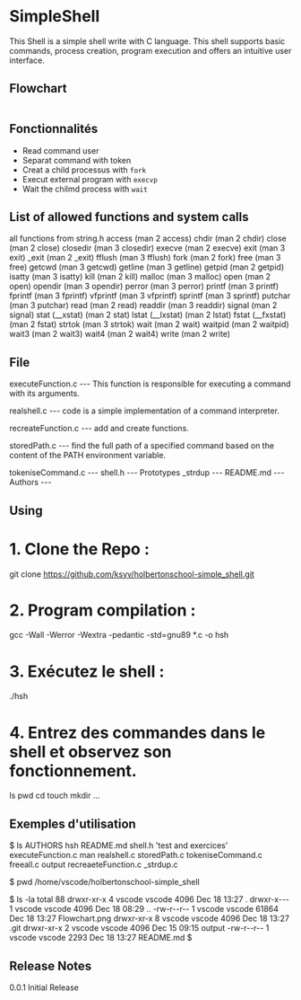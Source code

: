 <a href="https://zupimages.net/viewer.php?id=23/51/i7sp.png"><img src="https://zupimages.net/up/23/51/i7sp.png" alt="" /></a>


# SimpleShell

This Shell is a simple shell write with C language. This shell supports basic commands, process creation, program execution and offers an intuitive user interface.

## Flowchart

<a href="https://zupimages.net/viewer.php?id=23/50/8off.png"><img src="https://zupimages.net/up/23/50/8off.png" alt="" /></a>

## Fonctionnalités

- Read command user
- Separat command with token
- Creat a child processus with `fork`
- Execut external program with `execvp`
- Wait the chilmd process with `wait`

## List of allowed functions and system calls

   all functions from string.h
   access (man 2 access)
   chdir (man 2 chdir)
   close (man 2 close)
   closedir (man 3 closedir)
   execve (man 2 execve)
   exit (man 3 exit)
   _exit (man 2 _exit)
   fflush (man 3 fflush)
   fork (man 2 fork)
   free (man 3 free)
   getcwd (man 3 getcwd)
   getline (man 3 getline)
   getpid (man 2 getpid)
   isatty (man 3 isatty)
   kill (man 2 kill)
   malloc (man 3 malloc)
   open (man 2 open)
   opendir (man 3 opendir)
   perror (man 3 perror)
   printf (man 3 printf)
   fprintf (man 3 fprintf)
   vfprintf (man 3 vfprintf)
   sprintf (man 3 sprintf)
   putchar (man 3 putchar)
   read (man 2 read)
   readdir (man 3 readdir)
   signal (man 2 signal)
   stat (__xstat) (man 2 stat)
   lstat (__lxstat) (man 2 lstat)
   fstat (__fxstat) (man 2 fstat)
   strtok (man 3 strtok)
   wait (man 2 wait)
   waitpid (man 2 waitpid)
   wait3 (man 2 wait3)
   wait4 (man 2 wait4)
   write (man 2 write)

## File

executeFunction.c --- This function is responsible for executing a command with its arguments.

realshell.c --- code is a simple implementation of a command interpreter.

recreateFunction.c --- add and create functions.

storedPath.c --- find the full path of a specified command based on the content of the PATH environment variable.

tokeniseCommand.c ---
shell.h --- Prototypes
_strdup ---
README.md ---
Authors ---

## Using

# 1. Clone the Repo :

   git clone https://github.com/ksyv/holbertonschool-simple_shell.git

# 2. Program compilation :

   gcc -Wall -Werror -Wextra -pedantic -std=gnu89 \*.c -o hsh

# 3. Exécutez le shell :

   ./hsh

# 4. Entrez des commandes dans le shell et observez son fonctionnement.

ls
pwd
cd
touch
mkdir
...

## Exemples d'utilisation

$ ls
 AUTHORS             hsh      README.md             shell.h       'test and exercices'
 executeFunction.c   man      realshell.c           storedPath.c   tokeniseCommand.c
 freeall.c           output   recreaeteFunction.c   _strdup.c


$ pwd
/home/vscode/holbertonschool-simple_shell


$ ls -la
total 88
drwxr-xr-x 4 vscode vscode  4096 Dec 18 13:27 .
drwxr-x--- 1 vscode vscode  4096 Dec 18 08:29 ..
-rw-r--r-- 1 vscode vscode 61864 Dec 18 13:27 Flowchart.png
drwxr-xr-x 8 vscode vscode  4096 Dec 18 13:27 .git
drwxr-xr-x 2 vscode vscode  4096 Dec 15 09:15 output
-rw-r--r-- 1 vscode vscode  2293 Dec 18 13:27 README.md
$

## Release Notes
0.0.1
Initial Release